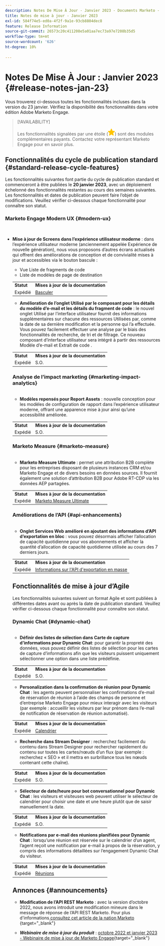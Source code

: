 ```yaml
---
description: Notes De Mise À Jour - Janvier 2023 - Documents Marketo - Documentation Du Produit
title: Notes de mise à jour - Janvier 2023
exl-id: 584f74e5-ed0a-4f2f-9a1e-93cb8804dec8
feature: Release Information
source-git-commit: 26573c20c411208e5a01aa7ec73a97e7208b35d5
workflow-type: tm+mt
source-wordcount: '626'
ht-degree: 10%

---
```


# Notes De Mise À Jour : Janvier 2023 {#release-notes-jan-23}

Vous trouverez ci-dessous toutes les fonctionnalités incluses dans la version du 23 janvier. Vérifiez la disponibilité des fonctionnalités dans votre édition Adobe Marketo Engage.

>[!AVAILABILITY]
>
>Les fonctionnalités signalées par une étoile (![étoile](assets/yellow-star.png)) sont des modules complémentaires payants. Contactez votre représentant Marketo Engage pour en savoir plus.

## Fonctionnalités du cycle de publication standard {#standard-release-cycle-features}

Les fonctionnalités suivantes font partie du cycle de publication standard et commenceront à être publiées le **20 janvier 2023**, avec un déploiement échelonné des fonctionnalités restantes au cours des semaines suivantes. Les fonctionnalités et dates de publication peuvent faire l’objet de modifications. Veuillez vérifier ci-dessous chaque fonctionnalité pour connaître son statut.

### Marketo Engage Modern UX {#modern-ux}

</br>

* **Mise à jour de Screens dans l’expérience utilisateur moderne** : dans l’expérience utilisateur moderne (anciennement appelée Expérience de nouvelle génération), nous vous proposons d’autres écrans actualisés qui offrent des améliorations de conception et de convivialité mises à jour et accessibles via le bouton bascule :

   * Vue Liste de fragments de code
   * Liste de modèles de page de destination

  <table>
  <tr>
   <td><b>Statut</b></td>
   <td><b>Mises à jour de la documentation</b></td>
  </tr>
  <tr>
   <td>Expédié</td>
   <td><a href="/help/marketo/product-docs/marketo-engage-modern-ux/toggle-switch.md">Basculer</a></td>
  </tr>
  </tbody>
</table>

* **Amélioration de l’onglet Utilisé par le composant pour les détails du modèle d’e-mail et les détails du fragment de code** : le nouvel onglet Utilisé par l’interface utilisateur fournit des informations supplémentaires sur chacune des ressources Utilisées par, comme la date de sa dernière modification et la personne qui l’a effectuée. Vous pouvez facilement effectuer une analyse par le biais des fonctionnalités de recherche, de tri et de filtrage. Ce nouveau composant d’interface utilisateur sera intégré à partir des ressources Modèle d’e-mail et Extrait de code .

<table>
  <tr>
   <td><b>Statut</b></td>
   <td><b>Mises à jour de la documentation</b></td>
  </tr>
  <tr>
   <td>Expédié</td>
   <td>S.O.</td>
  </tr>
  </tbody>
</table>

### Analyse de l’impact marketing {#marketing-impact-analytics}

</br>

* **Modèles repensés pour Report Assets** : nouvelle conception pour les modèles de configuration de rapport dans l’expérience utilisateur moderne, offrant une apparence mise à jour ainsi qu’une accessibilité améliorée.

<table>
  <tr>
   <td><b>Statut</b></td>
   <td><b>Mises à jour de la documentation</b></td>
  </tr>
  <tr>
   <td>Expédié</td>
   <td>S.O.</td>
  </tr>
  </tbody>
</table>

### Marketo Measure {#marketo-measure}

</br>

* **Marketo Measure Ultimate** : permet une attribution B2B complète pour les entreprises disposant de plusieurs instances CRM et/ou Marketo Engage et de divers besoins en données sources. Il fournit également une solution d’attribution B2B pour Adobe RT-CDP via les données AEP partagées.

<table>
  <tr>
   <td><b>Statut</b></td>
   <td><b>Mises à jour de la documentation</b></td>
  </tr>
  <tr>
   <td>Expédié</td>
   <td><a href="https://experienceleague.adobe.com/docs/experience-platform/destinations/catalog/adobe/marketo-measure-ultimate.html">Marketo Measure Ultimate</a></td>
  </tr>
  </tbody>
</table>

### Améliorations de l’API {#api-enhancements}

</br>

* **Onglet Services Web amélioré en ajoutant des informations d’API d’exportation en bloc** : vous pouvez désormais afficher l’allocation de capacité quotidienne pour vos abonnements et afficher la quantité d’allocation de capacité quotidienne utilisée au cours des 7 derniers jours.

<table>
  <tr>
   <td><b>Statut</b></td>
   <td><b>Mises à jour de la documentation</b></td>
  </tr>
  <tr>
   <td>Expédié</td>
   <td><a href="/help/marketo/product-docs/administration/settings/bulk-export-api-information.md">Informations sur l'API d'exportation en masse</a></td>
  </tr>
  </tbody>
</table>

## Fonctionnalités de mise à jour d’Agile

Les fonctionnalités suivantes suivent un format Agile et sont publiées à différentes dates avant ou après la date de publication standard. Veuillez vérifier ci-dessous chaque fonctionnalité pour connaître son statut.

### Dynamic Chat {#dynamic-chat}

</br>

* **Définir des listes de sélection dans Carte de capture d’informations pour Dynamic Chat**: pour garantir la propreté des données, vous pouvez définir des listes de sélection pour les cartes de capture d’informations afin que les visiteurs puissent uniquement sélectionner une option dans une liste prédéfinie.

<table>
  <tr>
   <td><b>Statut</b></td>
   <td><b>Mises à jour de la documentation</b></td>
  </tr>
  <tr>
   <td>Expédié</td>
   <td>S.O.</td>
  </tr>
  </tbody>
</table>

* **Personalization dans la confirmation de réunion pour Dynamic Chat** : les agents peuvent personnaliser les confirmations d’e-mail de réservation de réunion à l’aide des champs de personne et d’entreprise Marketo Engage pour mieux interagir avec les visiteurs (par exemple : accueillir les visiteurs par leur prénom dans l’e-mail de notification de réservation de réunion automatisé).

<table>
  <tr>
   <td><b>Statut</b></td>
   <td><b>Mises à jour de la documentation</b></td>
  </tr>
  <tr>
   <td>Expédié</td>
   <td><a href="/help/marketo/product-docs/demand-generation/dynamic-chat/setup-and-configuration/agent-settings.md">Calendrier</a></td>
  </tr>
  </tbody>
</table>

* **Recherche dans Stream Designer** : recherchez facilement du contenu dans Stream Designer pour rechercher rapidement du contenu sur toutes les cartes/nœuds d’un flux (par exemple : recherchez « SEO » et il mettra en surbrillance tous les nœuds contenant cette chaîne).

<table>
  <tr>
   <td><b>Statut</b></td>
   <td><b>Mises à jour de la documentation</b></td>
  </tr>
  <tr>
   <td>Expédié</td>
   <td>S.O.</td>
  </tr>
  </tbody>
</table>

* **Sélecteur de date/heure pour bot conversationnel pour Dynamic Chat** : les visiteurs et visiteuses web peuvent utiliser le sélecteur de calendrier pour choisir une date et une heure plutôt que de saisir manuellement la date.

<table>
  <tr>
   <td><b>Statut</b></td>
   <td><b>Mises à jour de la documentation</b></td>
  </tr>
  <tr>
   <td>Expédié</td>
   <td>S.O.</td>
  </tr>
  </tbody>
</table>

* **Notifications par e-mail des réunions planifiées pour Dynamic Chat** : lorsqu’une réunion est réservée sur le calendrier d’un agent, l’agent reçoit une notification par e-mail à propos de la réservation, y compris des informations détaillées sur l’engagement Dynamic Chat du visiteur.

<table>
  <tr>
   <td><b>Statut</b></td>
   <td><b>Mises à jour de la documentation</b></td>
  </tr>
  <tr>
   <td>Expédié</td>
   <td><a href="/help/marketo/product-docs/demand-generation/dynamic-chat/meeting-list.md">Réunions</a></td>
  </tr>
  </tbody>
</table>

## Annonces {#announcements}

* **Modification de l’API REST Marketo** : avec la version d’octobre 2022, nous avons introduit une modification mineure dans le message de réponse de l’API REST Marketo. Pour plus d&#39;informations[ consultez cet article de la nation Marketo ](https://nation.marketo.com/t5/product-documents/upcoming-change-to-marketo-rest-api/ta-p/331698){target="_blank"}

* **_Webinaire de mise à jour du produit_** : [octobre 2022 et janvier 2023 - Webinaire de mise à jour de Marketo Engage](https://engage.marketo.com/2023_January_Release_Webinar_OnDemandPage.html){target="_blank"}
